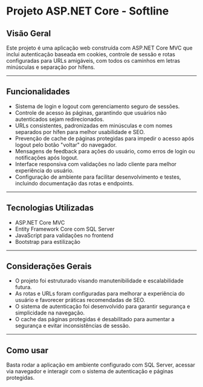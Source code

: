 # Projeto ASP.NET Core - Softline

## Visão Geral

Este projeto é uma aplicação web construída com ASP.NET Core MVC que inclui autenticação baseada em cookies, controle de sessão e rotas configuradas para URLs amigáveis, com todos os caminhos em letras minúsculas e separação por hífens.

---

## Funcionalidades

- Sistema de login e logout com gerenciamento seguro de sessões.
- Controle de acesso às páginas, garantindo que usuários não autenticados sejam redirecionados.
- URLs consistentes, padronizadas em minúsculas e com nomes separados por hífen para melhor usabilidade e SEO.
- Prevenção de cache de páginas protegidas para impedir o acesso após logout pelo botão "voltar" do navegador.
- Mensagens de feedback para ações do usuário, como erros de login ou notificações após logout.
- Interface responsiva com validações no lado cliente para melhor experiência do usuário.
- Configuração de ambiente para facilitar desenvolvimento e testes, incluindo documentação das rotas e endpoints.

---

## Tecnologias Utilizadas

- ASP.NET Core MVC
- Entity Framework Core com SQL Server
- JavaScript para validações no frontend
- Bootstrap para estilização

---

## Considerações Gerais

- O projeto foi estruturado visando manutenibilidade e escalabilidade futura.
- As rotas e URLs foram configuradas para melhorar a experiência do usuário e favorecer práticas recomendadas de SEO.
- O sistema de autenticação foi desenvolvido para garantir segurança e simplicidade na navegação.
- O cache das páginas protegidas é desabilitado para aumentar a segurança e evitar inconsistências de sessão.

---

## Como usar

Basta rodar a aplicação em ambiente configurado com SQL Server, acessar via navegador e interagir com o sistema de autenticação e páginas protegidas.

